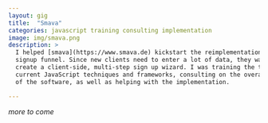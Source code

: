 ```yaml
---
layout: gig
title:  "Smava"
categories: javascript training consulting implementation
image: img/smava.png
description: >
  I helped [smava](https://www.smava.de) kickstart the reimplementation of their
  signup funnel. Since new clients need to enter a lot of data, they wanted to
  create a client-side, multi-step sign up wizard. I was training the team on
  current JavaScript techniques and frameworks, consulting on the overall design
  of the software, as well as helping with the implementation.

---
```


_more to come_
